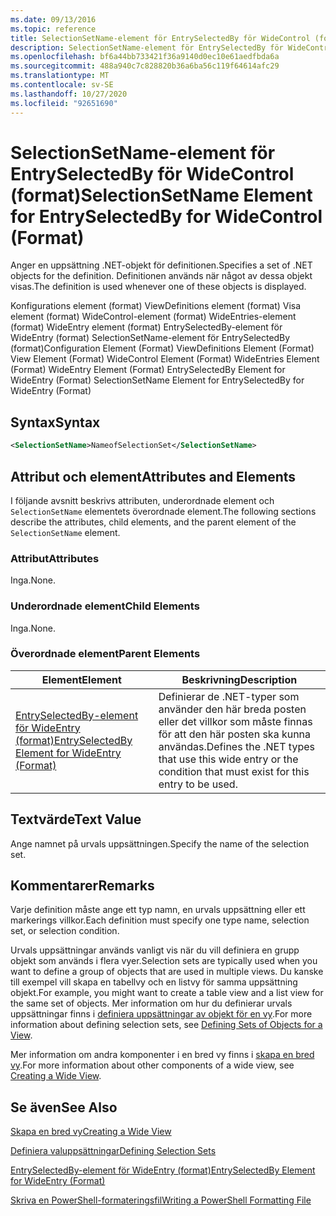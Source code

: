 ```yaml
---
ms.date: 09/13/2016
ms.topic: reference
title: SelectionSetName-element för EntrySelectedBy för WideControl (format)
description: SelectionSetName-element för EntrySelectedBy för WideControl (format)
ms.openlocfilehash: bf6a44bb733421f36a9140d0ec10e61aedfbda6a
ms.sourcegitcommit: 488a940c7c828820b36a6ba56c119f64614afc29
ms.translationtype: MT
ms.contentlocale: sv-SE
ms.lasthandoff: 10/27/2020
ms.locfileid: "92651690"
---
```

# <a name="selectionsetname-element-for-entryselectedby-for-widecontrol-format"></a><span data-ttu-id="c829f-103">SelectionSetName-element för EntrySelectedBy för WideControl (format)</span><span class="sxs-lookup"><span data-stu-id="c829f-103">SelectionSetName Element for EntrySelectedBy for WideControl (Format)</span></span>

<span data-ttu-id="c829f-104">Anger en uppsättning .NET-objekt för definitionen.</span><span class="sxs-lookup"><span data-stu-id="c829f-104">Specifies a set of .NET objects for the definition.</span></span> <span data-ttu-id="c829f-105">Definitionen används när något av dessa objekt visas.</span><span class="sxs-lookup"><span data-stu-id="c829f-105">The definition is used whenever one of these objects is displayed.</span></span>

<span data-ttu-id="c829f-106">Konfigurations element (format) ViewDefinitions element (format) Visa element (format) WideControl-element (format) WideEntries-element (format) WideEntry element (format) EntrySelectedBy-element för WideEntry (format) SelectionSetName-element för EntrySelectedBy (format)</span><span class="sxs-lookup"><span data-stu-id="c829f-106">Configuration Element (Format) ViewDefinitions Element (Format) View Element (Format) WideControl Element (Format) WideEntries Element (Format) WideEntry Element (Format) EntrySelectedBy Element for WideEntry (Format) SelectionSetName Element for EntrySelectedBy for WideEntry (Format)</span></span>

## <a name="syntax"></a><span data-ttu-id="c829f-107">Syntax</span><span class="sxs-lookup"><span data-stu-id="c829f-107">Syntax</span></span>

```xml
<SelectionSetName>NameofSelectionSet</SelectionSetName>

```

## <a name="attributes-and-elements"></a><span data-ttu-id="c829f-108">Attribut och element</span><span class="sxs-lookup"><span data-stu-id="c829f-108">Attributes and Elements</span></span>

<span data-ttu-id="c829f-109">I följande avsnitt beskrivs attributen, underordnade element och `SelectionSetName` elementets överordnade element.</span><span class="sxs-lookup"><span data-stu-id="c829f-109">The following sections describe the attributes, child elements, and the parent element of the `SelectionSetName` element.</span></span>

### <a name="attributes"></a><span data-ttu-id="c829f-110">Attribut</span><span class="sxs-lookup"><span data-stu-id="c829f-110">Attributes</span></span>

<span data-ttu-id="c829f-111">Inga.</span><span class="sxs-lookup"><span data-stu-id="c829f-111">None.</span></span>

### <a name="child-elements"></a><span data-ttu-id="c829f-112">Underordnade element</span><span class="sxs-lookup"><span data-stu-id="c829f-112">Child Elements</span></span>

<span data-ttu-id="c829f-113">Inga.</span><span class="sxs-lookup"><span data-stu-id="c829f-113">None.</span></span>

### <a name="parent-elements"></a><span data-ttu-id="c829f-114">Överordnade element</span><span class="sxs-lookup"><span data-stu-id="c829f-114">Parent Elements</span></span>

|<span data-ttu-id="c829f-115">Element</span><span class="sxs-lookup"><span data-stu-id="c829f-115">Element</span></span>|<span data-ttu-id="c829f-116">Beskrivning</span><span class="sxs-lookup"><span data-stu-id="c829f-116">Description</span></span>|
|-------------|-----------------|
|[<span data-ttu-id="c829f-117">EntrySelectedBy-element för WideEntry (format)</span><span class="sxs-lookup"><span data-stu-id="c829f-117">EntrySelectedBy Element for WideEntry (Format)</span></span>](./entryselectedby-element-for-wideentry-format.md)|<span data-ttu-id="c829f-118">Definierar de .NET-typer som använder den här breda posten eller det villkor som måste finnas för att den här posten ska kunna användas.</span><span class="sxs-lookup"><span data-stu-id="c829f-118">Defines the .NET types that use this wide entry or the condition that must exist for this entry to be used.</span></span>|

## <a name="text-value"></a><span data-ttu-id="c829f-119">Textvärde</span><span class="sxs-lookup"><span data-stu-id="c829f-119">Text Value</span></span>

<span data-ttu-id="c829f-120">Ange namnet på urvals uppsättningen.</span><span class="sxs-lookup"><span data-stu-id="c829f-120">Specify the name of the selection set.</span></span>

## <a name="remarks"></a><span data-ttu-id="c829f-121">Kommentarer</span><span class="sxs-lookup"><span data-stu-id="c829f-121">Remarks</span></span>

<span data-ttu-id="c829f-122">Varje definition måste ange ett typ namn, en urvals uppsättning eller ett markerings villkor.</span><span class="sxs-lookup"><span data-stu-id="c829f-122">Each definition must specify one type name, selection set, or selection condition.</span></span>

<span data-ttu-id="c829f-123">Urvals uppsättningar används vanligt vis när du vill definiera en grupp objekt som används i flera vyer.</span><span class="sxs-lookup"><span data-stu-id="c829f-123">Selection sets are typically used when you want to define a group of objects that are used in multiple views.</span></span> <span data-ttu-id="c829f-124">Du kanske till exempel vill skapa en tabellvy och en listvy för samma uppsättning objekt.</span><span class="sxs-lookup"><span data-stu-id="c829f-124">For example, you might want to create a table view and a list view for the same set of objects.</span></span> <span data-ttu-id="c829f-125">Mer information om hur du definierar urvals uppsättningar finns i [definiera uppsättningar av objekt för en vy](./defining-selection-sets.md).</span><span class="sxs-lookup"><span data-stu-id="c829f-125">For more information about defining selection sets, see [Defining Sets of Objects for a View](./defining-selection-sets.md).</span></span>

<span data-ttu-id="c829f-126">Mer information om andra komponenter i en bred vy finns i [skapa en bred vy](./creating-a-wide-view.md).</span><span class="sxs-lookup"><span data-stu-id="c829f-126">For more information about other components of a wide view, see [Creating a Wide View](./creating-a-wide-view.md).</span></span>

## <a name="see-also"></a><span data-ttu-id="c829f-127">Se även</span><span class="sxs-lookup"><span data-stu-id="c829f-127">See Also</span></span>

[<span data-ttu-id="c829f-128">Skapa en bred vy</span><span class="sxs-lookup"><span data-stu-id="c829f-128">Creating a Wide View</span></span>](./creating-a-wide-view.md)

[<span data-ttu-id="c829f-129">Definiera valuppsättningar</span><span class="sxs-lookup"><span data-stu-id="c829f-129">Defining Selection Sets</span></span>](./defining-selection-sets.md)

[<span data-ttu-id="c829f-130">EntrySelectedBy-element för WideEntry (format)</span><span class="sxs-lookup"><span data-stu-id="c829f-130">EntrySelectedBy Element for WideEntry (Format)</span></span>](./entryselectedby-element-for-wideentry-format.md)

[<span data-ttu-id="c829f-131">Skriva en PowerShell-formateringsfil</span><span class="sxs-lookup"><span data-stu-id="c829f-131">Writing a PowerShell Formatting File</span></span>](./writing-a-powershell-formatting-file.md)

